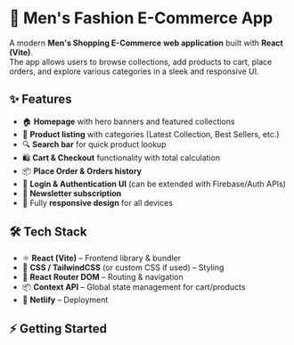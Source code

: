 # 🛒 Men's Fashion E-Commerce App

A modern **Men's Shopping E-Commerce web application** built with **React (Vite)**.  
The app allows users to browse collections, add products to cart, place orders, and explore various categories in a sleek and responsive UI.

## ✨ Features

- 🏠 **Homepage** with hero banners and featured collections  
- 👕 **Product listing** with categories (Latest Collection, Best Sellers, etc.)  
- 🔍 **Search bar** for quick product lookup  
- 🛍️ **Cart & Checkout** functionality with total calculation  
- 📦 **Place Order & Orders history**  
- 🔑 **Login & Authentication UI** (can be extended with Firebase/Auth APIs)  
- 📧 **Newsletter subscription**  
- 📱 Fully **responsive design** for all devices  

## 🛠️ Tech Stack

- ⚛️ **React (Vite)** – Frontend library & bundler  
- 🎨 **CSS / TailwindCSS** (or custom CSS if used) – Styling  
- 🔄 **React Router DOM** – Routing & navigation  
- 📦 **Context API** – Global state management for cart/products  
- 🚀 **Netlify** – Deployment  

## ⚡ Getting Started



